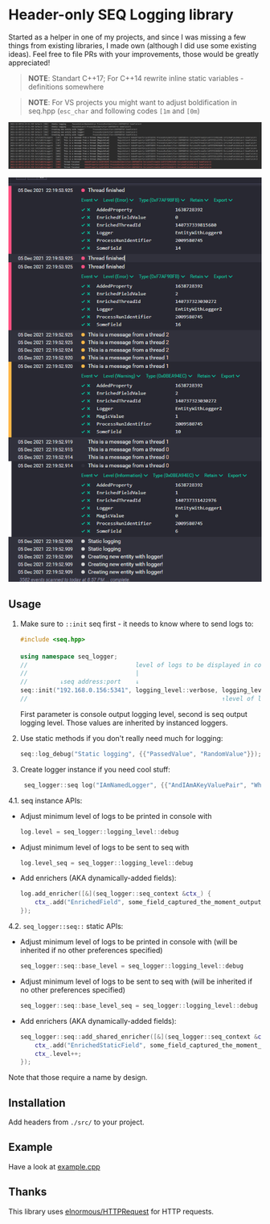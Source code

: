 # Header-only SEQ Logging library

Started as a helper in one of my projects, and since I was missing a few things from existing libraries, I made own (although I did use some existing ideas).
Feel free to file PRs with your improvements, those would be greatly appreciated!

> **NOTE**: Standart C++17; For C++14 rewrite inline static variables - definitions somewhere

> **NOTE**: For VS projects you might want to adjust boldification in seq.hpp (`esc_char` and following codes `[1m` and `[0m`)

![Console Output Example](images/console_output.png)

![Seq Output Example](images/seq_output.png)

## Usage

1. Make sure to `::init` seq first - it needs to know where to send logs to:

    ```c++
    #include <seq.hpp>
    
    using namespace seq_logger;
    //                              level of logs to be displayed in console (inherited after init)     
    //                              |                                               dispatch interval, in millis
    //         ↓seq address:port    ↓                                               ↓       ↓ApiKey for SEQ
    seq::init("192.168.0.156:5341", logging_level::verbose, logging_level::verbose, 10000, "123123123");
    //                                                      ↑level of logs to be dispatched to seq (inherited after init) 
    ```

    First parameter is console output logging level, second is seq output logging level. Those values are inherited by instanced loggers.

2. Use static methods if you don't really need much for logging:
   
    ```c++
    seq::log_debug("Static logging", {{"PassedValue", "RandomValue"}});
    ```
   
3. Create logger instance if you need cool stuff:
   
    ```c++
     seq_logger::seq log("IAmNamedLogger", {{"AndIAmAKeyValuePair", "Which will be added to all entries from this logger"}});
     ```
   
4.1. seq instance APIs:

* Adjust minimum level of logs to be printed in console with
  
    ```c++
    log.level = seq_logger::logging_level::debug
    ```
  
* Adjust minimum level of logs to be sent to seq with 
  
    ```c++
    log.level_seq = seq_logger::logging_level::debug
    ```
  
* Add enrichers (AKA dynamically-added fields):

    ```c++
    log.add_enricher([&](seq_logger::seq_context &ctx_) {
        ctx_.add("EnrichedField", some_field_captured_the_moment_output_is_printed);
    });
    ```

4.2. `seq_logger::seq::` static APIs:

* Adjust minimum level of logs to be printed in console with (will be inherited if no other preferences specified)
  
    ```c++
    seq_logger::seq::base_level = seq_logger::logging_level::debug
    ```
  
* Adjust minimum level of logs to be sent to seq with (will be inherited if no other preferences specified)
  
    ```c++
    seq_logger::seq::base_level_seq = seq_logger::logging_level::debug
    ```
  
* Add enrichers (AKA dynamically-added fields):
  
    ```c++
    seq_logger::seq::add_shared_enricher([&](seq_logger::seq_context &ctx_) {
        ctx_.add("EnrichedStaticField", some_field_captured_the_moment_output_is_printed);
        ctx_.level++;
    });
    ```

Note that those require a name by design.

## Installation

Add headers from `./src/` to your project.

## Example

Have a look at [example.cpp](./example.cpp)

## Thanks
This library uses [elnormous/HTTPRequest](https://github.com/elnormous/HTTPRequest) for HTTP requests.


